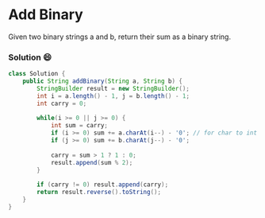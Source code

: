 # Add Binary
Given two binary strings a and b, return their sum as a binary string.

### Solution :smile:
```java
class Solution {
    public String addBinary(String a, String b) {
        StringBuilder result = new StringBuilder();
        int i = a.length() - 1, j = b.length() - 1;
        int carry = 0;
        
        while(i >= 0 || j >= 0) {
            int sum = carry; 
            if (i >= 0) sum += a.charAt(i--) - '0'; // for char to int
            if (j >= 0) sum += b.charAt(j--) - '0';
            
            carry = sum > 1 ? 1 : 0;
            result.append(sum % 2);
        }
        
        if (carry != 0) result.append(carry);
        return result.reverse().toString();
    }
}

```
